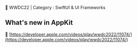 🍎 WWDC22 | Category : SwiftUI & UI Frameworks 
<br>
## What's new in AppKit
🔗 [https://developer.apple.com/videos/play/wwdc2022/11074/](https://developer.apple.com/videos/play/wwdc2022/11074/)
